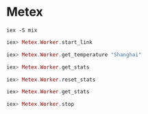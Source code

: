 # Metex

`iex -S mix`

```elixir
iex> Metex.Worker.start_link

iex> Metex.Worker.get_temperature "Shanghai"

iex> Metex.Worker.get_stats

iex> Metex.Worker.reset_stats

iex> Metex.Worker.get_stats

iex> Metex.Worker.stop
```
